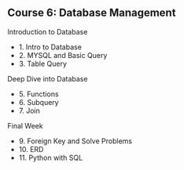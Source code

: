 ## Course 6: Database Management

Introduction to Database</summary>
    <ul>
        <li>1. Intro to Database</li>
        <li>2. MYSQL and Basic Query</li>
        <li>3. Table Query</li>
    </ul>

Deep Dive into Database</summary>
    <ul>
        <li>5. Functions</li>
        <li>6. Subquery</li>
        <li>7. Join</li>
    </ul>
Final Week</summary>
    <ul>
        <li>9. Foreign Key and Solve Problems</li>
        <li>10. ERD</li>
        <li>11. Python with SQL</li>
    </ul>



